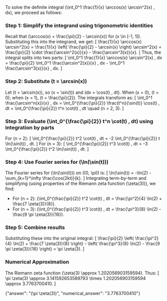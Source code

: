 
To solve the definite integral \(\int_0^1 \frac{1}{x} \arccos(x) \arcsin^2(x) \, dx\), we proceed as follows:

### Step 1: Simplify the integrand using trigonometric identities
Recall that \(\arccos(x) = \frac{\pi}{2} - \arcsin(x)\) for \(x \in [-1, 1]\). Substituting this into the integrand, we get:
\[
\frac{1}{x} \arccos(x) \arcsin^2(x) = \frac{1}{x} \left( \frac{\pi}{2} - \arcsin(x) \right) \arcsin^2(x) = \frac{\pi}{2} \cdot \frac{\arcsin^2(x)}{x} - \frac{\arcsin^3(x)}{x}.
\]
Thus, the integral splits into two parts:
\[
\int_0^1 \frac{1}{x} \arccos(x) \arcsin^2(x) \, dx = \frac{\pi}{2} \int_0^1 \frac{\arcsin^2(x)}{x} \, dx - \int_0^1 \frac{\arcsin^3(x)}{x} \, dx.
\]

### Step 2: Substitute \(t = \arcsin(x)\)
Let \(t = \arcsin(x)\), so \(x = \sin(t)\) and \(dx = \cos(t) \, dt\). When \(x = 0\), \(t = 0\); when \(x = 1\), \(t = \frac{\pi}{2}\). The integrals transform as:
\[
\int_0^1 \frac{\arcsin^n(x)}{x} \, dx = \int_0^{\frac{\pi}{2}} \frac{t^n}{\sin(t)} \cos(t) \, dt = \int_0^{\frac{\pi}{2}} t^n \cot(t) \, dt \quad (n = 2, 3).
\]

### Step 3: Evaluate \(\int_0^{\frac{\pi}{2}} t^n \cot(t) \, dt\) using integration by parts
For \(n = 2\):
\[
\int_0^{\frac{\pi}{2}} t^2 \cot(t) \, dt = -2 \int_0^{\frac{\pi}{2}} t \ln(\sin(t)) \, dt.
\]
For \(n = 3\):
\[
\int_0^{\frac{\pi}{2}} t^3 \cot(t) \, dt = -3 \int_0^{\frac{\pi}{2}} t^2 \ln(\sin(t)) \, dt.
\]

### Step 4: Use Fourier series for \(\ln(\sin(t))\)
The Fourier series for \(\ln(\sin(t))\) on \((0, \pi)\) is:
\[
\ln(\sin(t)) = -\ln(2) - \sum_{k=1}^\infty \frac{\cos(2kt)}{k}.
\]
Integrating term-by-term and simplifying (using properties of the Riemann zeta function \(\zeta(3)\)), we find:
- For \(n = 2\): \(\int_0^{\frac{\pi}{2}} t^2 \cot(t) \, dt = \frac{\pi^2}{4} \ln(2) + \frac{7 \zeta(3)}{8}\).
- For \(n = 3\): \(\int_0^{\frac{\pi}{2}} t^3 \cot(t) \, dt = \frac{\pi^3}{8} \ln(2) - \frac{9 \pi \zeta(3)}{16}\).

### Step 5: Combine results
Substituting these into the original integral:
\[
\frac{\pi}{2} \left( \frac{\pi^2}{4} \ln(2) + \frac{7 \zeta(3)}{8} \right) - \left( \frac{\pi^3}{8} \ln(2) - \frac{9 \pi \zeta(3)}{16} \right) = \pi \zeta(3).
\]

### Numerical Approximation
The Riemann zeta function \(\zeta(3) \approx 1.202056903159594\). Thus:
\[
\pi \zeta(3) \approx 3.141592653589793 \times 1.202056903159594 \approx 3.7763700410.
\]

{"answer": "\(\pi \zeta(3)\)", "numerical_answer": "3.7763700410"}